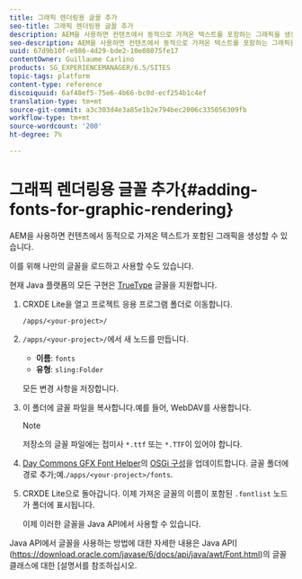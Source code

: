 ```yaml
---
title: 그래픽 렌더링용 글꼴 추가
seo-title: 그래픽 렌더링용 글꼴 추가
description: AEM을 사용하면 컨텐츠에서 동적으로 가져온 텍스트를 포함하는 그래픽을 생성할 수 있습니다
seo-description: AEM을 사용하면 컨텐츠에서 동적으로 가져온 텍스트를 포함하는 그래픽을 생성할 수 있습니다
uuid: 67d9b10f-e986-4d29-bde2-10e08075fe17
contentOwner: Guillaume Carlino
products: SG_EXPERIENCEMANAGER/6.5/SITES
topic-tags: platform
content-type: reference
discoiquuid: 6af48ef5-75e6-4b66-bc0d-ecf254b1c4ef
translation-type: tm+mt
source-git-commit: a3c303d4e3a85e1b2e794bec2006c335056309fb
workflow-type: tm+mt
source-wordcount: '200'
ht-degree: 7%

---
```



# 그래픽 렌더링용 글꼴 추가{#adding-fonts-for-graphic-rendering}

AEM을 사용하면 컨텐츠에서 동적으로 가져온 텍스트가 포함된 그래픽을 생성할 수 있습니다.

이를 위해 나만의 글꼴을 로드하고 사용할 수도 있습니다.

현재 Java 플랫폼의 모든 구현은 [TrueType](https://en.wikipedia.org/wiki/Truetype) 글꼴을 지원합니다.

1. CRXDE Lite을 열고 프로젝트 응용 프로그램 폴더로 이동합니다.

   `/apps/<your-project>/`

1. `/apps/<your-project>/`에서 새 노드를 만듭니다.

   * **이름**: `fonts`
   * **유형**: `sling:Folder`

   모든 변경 사항을 저장합니다.

1. 이 폴더에 글꼴 파일을 복사합니다.예를 들어, WebDAV를 사용합니다.

   >[!NOTE]
   >
   >저장소의 글꼴 파일에는 접미사 `*.ttf` 또는 `*.TTF`이 있어야 합니다.

1. [Day Commons GFX Font Helper](/help/sites-deploying/osgi-configuration-settings.md)의 [OSGi 구성](/help/sites-deploying/configuring-osgi.md)을 업데이트합니다. 글꼴 폴더에 경로 추가;예.`/apps/<your-project>/fonts`.

1. CRXDE Lite으로 돌아갑니다. 이제 가져온 글꼴의 이름이 포함된 `.fontlist` 노드가 폴더에 표시됩니다.

   이제 이러한 글꼴을 Java API에서 사용할 수 있습니다.

Java API에서 글꼴을 사용하는 방법에 대한 자세한 내용은 Java API](https://download.oracle.com/javase/6/docs/api/java/awt/Font.html)의 글꼴 클래스에 대한 [설명서를 참조하십시오.

